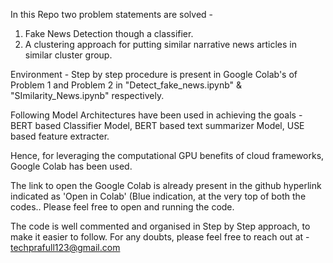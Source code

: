 In this Repo two problem statements are solved - 

1) Fake News Detection though a classifier.
2) A clustering approach for putting similar narrative news articles in similar cluster group.

Environment - 
Step by step procedure is present in Google Colab's of
Problem 1 and Problem 2 in "Detect_fake_news.ipynb" & "SImilarity_News.ipynb" respectively.

Following Model Architectures have been used in achieving the goals - 
BERT based Classifier Model, 
BERT based text summarizer Model,
USE based feature extracter.

Hence, for leveraging the computational GPU benefits of cloud frameworks,
Google Colab has been used.

The link to open the Google Colab is already present in the github hyperlink indicated
as 'Open in Colab' (Blue indication, at the very top of both the codes..
Please feel free to open and running the code. 

The code is well commented and organised in Step by Step approach, to make it easier to follow.
For any doubts, please feel free to reach out at  - techprafull123@gmail.com
